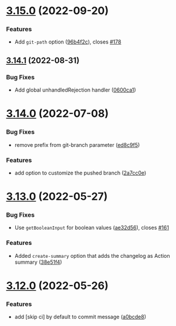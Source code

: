 # [3.15.0](https://github.com/TriPSs/conventional-changelog-action/compare/v3.14.1...v3.15.0) (2022-09-20)


### Features

* Add `git-path` option ([96b4f2c](https://github.com/TriPSs/conventional-changelog-action/commit/96b4f2ca996f2193165c87e184b8a765102c814c)), closes [#178](https://github.com/TriPSs/conventional-changelog-action/issues/178)



## [3.14.1](https://github.com/TriPSs/conventional-changelog-action/compare/v3.14.0...v3.14.1) (2022-08-31)


### Bug Fixes

* Add global unhandledRejection handler ([0600ca1](https://github.com/TriPSs/conventional-changelog-action/commit/0600ca1902042ed6a922d78a40b180eadc546142))



# [3.14.0](https://github.com/TriPSs/conventional-changelog-action/compare/v3.13.0...v3.14.0) (2022-07-08)


### Bug Fixes

* remove prefix from git-branch parameter ([ed8c9f5](https://github.com/TriPSs/conventional-changelog-action/commit/ed8c9f5217f4f759142cc4f425583a5530aa3370))


### Features

* add  option to customize the pushed branch ([2a7cc0e](https://github.com/TriPSs/conventional-changelog-action/commit/2a7cc0e9fbcbe6b93a27411f1e194c331dc98a6b))



# [3.13.0](https://github.com/TriPSs/conventional-changelog-action/compare/v3.12.0...v3.13.0) (2022-05-27)


### Bug Fixes

* Use `getBooleanInput` for boolean values ([ae32d56](https://github.com/TriPSs/conventional-changelog-action/commit/ae32d567b6902c5fd23868ef5717c1d5127fe06a)), closes [#161](https://github.com/TriPSs/conventional-changelog-action/issues/161)


### Features

* Added `create-summary` option that adds the changelog as Action summary ([38e51f4](https://github.com/TriPSs/conventional-changelog-action/commit/38e51f47d7298945df398f8d89bf474ff1198df3))



# [3.12.0](https://github.com/TriPSs/conventional-changelog-action/compare/v3.11.0...v3.12.0) (2022-05-26)


### Features

* add [skip ci] by default to commit message ([a0bcde8](https://github.com/TriPSs/conventional-changelog-action/commit/a0bcde8dcf6c731817d1142609d778fd4367ae05))



